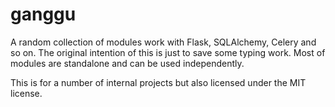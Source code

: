 # ganggu

A random collection of modules work with Flask, SQLAlchemy, Celery and so on.
The original intention of this is just to save some typing work. Most of modules
are standalone and can be used independently.

This is for a number of internal projects but also licensed under the MIT license.
